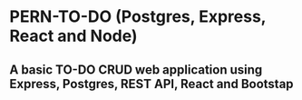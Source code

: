 # PERN-TO-DO (Postgres, Express, React and Node)

## A basic  TO-DO CRUD web application using Express, Postgres, REST API, React and Bootstap
